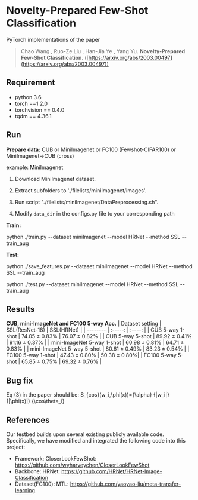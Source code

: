 # Novelty-Prepared Few-Shot Classification
PyTorch implementations of the paper
> Chao Wang , Ruo-Ze Liu , Han-Jia Ye , Yang Yu. **Novelty-Prepared Few-Shot Classification**. ([https://arxiv.org/abs/2003.00497](https://arxiv.org/abs/2003.00497))


## Requirement
- python 3.6
- torch ==1.2.0
- torchvision == 0.4.0
- tqdm == 4.36.1



## Run

**Prepare data:**
CUB or MiniImagenet or FC100 (Fewshot-CIFAR100) or MiniImagenet->CUB (cross)

example: MiniImagenet

1. Download MiniImagenet dataset.

2. Extract subfolders to './filelists/miniImagenet/images'.

3. Run script "./filelists/miniImagenet/DataPreprocessing.sh".

4. Modify `data_dir` in the configs.py file to your corresponding path




**Train:**

python ./train.py --dataset miniImagenet --model HRNet --method SSL --train_aug



**Test:**

python ./save_features.py --dataset miniImagenet --model HRNet --method SSL --train_aug

python ./test.py --dataset miniImagenet --model HRNet --method SSL --train_aug


## Results
**CUB, mini-ImageNet and FC100 5-way Acc.**
| Dataset setting     | SSL(ResNet-18) |  SSL(HRNet) |
| --------     | :-----: | :----: |
| CUB 5-way 1-shot   | 74.05 ± 0.83%  | 76.07 ± 0.82% |
| CUB 5-way 5-shot   | 89.92 ± 0.41%  | 91.16 ± 0.37% |
| mini-ImageNet 5-way 1-shot   | 60.98 ± 0.81%  | 64.71 ± 0.83% |
| mini-ImageNet 5-way 5-shot   | 80.61 ± 0.49%  | 83.23 ± 0.54% |
| FC100 5-way 1-shot   | 47.43 ± 0.80%  | 50.38 ± 0.80%|
| FC100 5-way 5-shot   | 65.85 ± 0.75% | 69.32 ± 0.76% |

## Bug fix
Eq (3) in the paper should be:   S_{cos}(w_i,\phi(x))={\alpha} {\|w_i\|} {\|\phi(x)\|} {\cos\theta_i}


## References
Our testbed builds upon several existing publicly available code. Specifically, we have modified and integrated the following code into this project:

* Framework:
CloserLookFewShot: https://github.com/wyharveychen/CloserLookFewShot
* Backbone:
HRNet: https://github.com/HRNet/HRNet-Image-Classification
* Dataset(FC100):
MTL: https://github.com/yaoyao-liu/meta-transfer-learning
